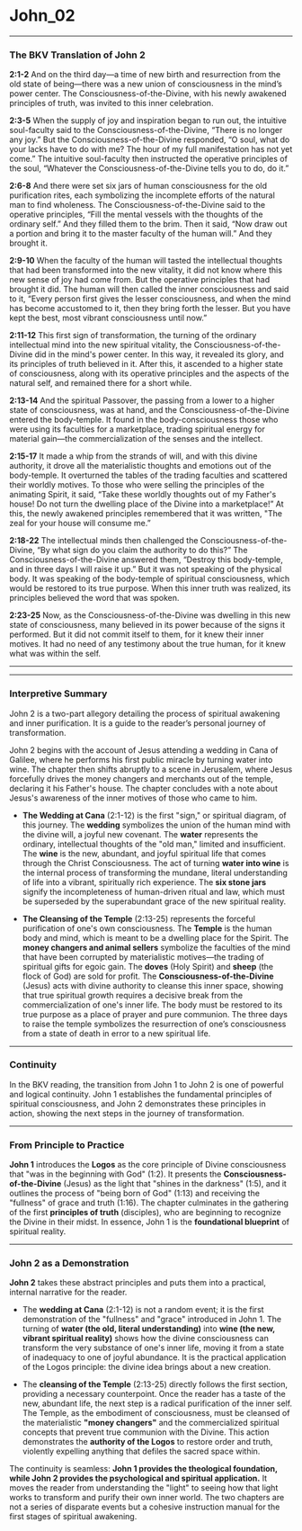 # John_02
***

### **The BKV Translation of John 2**

**2:1-2**
And on the third day—a time of new birth and resurrection from the old state of being—there was a new union of consciousness in the mind’s power center. The Consciousness-of-the-Divine, with his newly awakened principles of truth, was invited to this inner celebration.

**2:3-5**
When the supply of joy and inspiration began to run out, the intuitive soul-faculty said to the Consciousness-of-the-Divine, “There is no longer any joy.” But the Consciousness-of-the-Divine responded, “O soul, what do your lacks have to do with me? The hour of my full manifestation has not yet come.” The intuitive soul-faculty then instructed the operative principles of the soul, “Whatever the Consciousness-of-the-Divine tells you to do, do it.”

**2:6-8**
And there were set six jars of human consciousness for the old purification rites, each symbolizing the incomplete efforts of the natural man to find wholeness. The Consciousness-of-the-Divine said to the operative principles, “Fill the mental vessels with the thoughts of the ordinary self.” And they filled them to the brim. Then it said, “Now draw out a portion and bring it to the master faculty of the human will.” And they brought it.

**2:9-10**
When the faculty of the human will tasted the intellectual thoughts that had been transformed into the new vitality, it did not know where this new sense of joy had come from. But the operative principles that had brought it did. The human will then called the inner consciousness and said to it, “Every person first gives the lesser consciousness, and when the mind has become accustomed to it, then they bring forth the lesser. But you have kept the best, most vibrant consciousness until now.”

**2:11-12**
This first sign of transformation, the turning of the ordinary intellectual mind into the new spiritual vitality, the Consciousness-of-the-Divine did in the mind's power center. In this way, it revealed its glory, and its principles of truth believed in it. After this, it ascended to a higher state of consciousness, along with its operative principles and the aspects of the natural self, and remained there for a short while.

**2:13-14**
And the spiritual Passover, the passing from a lower to a higher state of consciousness, was at hand, and the Consciousness-of-the-Divine entered the body-temple. It found in the body-consciousness those who were using its faculties for a marketplace, trading spiritual energy for material gain—the commercialization of the senses and the intellect.

**2:15-17**
It made a whip from the strands of will, and with this divine authority, it drove all the materialistic thoughts and emotions out of the body-temple. It overturned the tables of the trading faculties and scattered their worldly motives. To those who were selling the principles of the animating Spirit, it said, “Take these worldly thoughts out of my Father's house! Do not turn the dwelling place of the Divine into a marketplace!” At this, the newly awakened principles remembered that it was written, "The zeal for your house will consume me.”

**2:18-22**
The intellectual minds then challenged the Consciousness-of-the-Divine, “By what sign do you claim the authority to do this?” The Consciousness-of-the-Divine answered them, “Destroy this body-temple, and in three days I will raise it up.” But it was not speaking of the physical body. It was speaking of the body-temple of spiritual consciousness, which would be restored to its true purpose. When this inner truth was realized, its principles believed the word that was spoken.

**2:23-25**
Now, as the Consciousness-of-the-Divine was dwelling in this new state of consciousness, many believed in its power because of the signs it performed. But it did not commit itself to them, for it knew their inner motives. It had no need of any testimony about the true human, for it knew what was within the self.

***
---

### **Interpretive Summary**

John 2 is a two-part allegory detailing the process of spiritual awakening and inner purification. It is a guide to the reader’s personal journey of transformation.

John 2 begins with the account of Jesus attending a wedding in Cana of Galilee, where he performs his first public miracle by turning water into wine. The chapter then shifts abruptly to a scene in Jerusalem, where Jesus forcefully drives the money changers and merchants out of the temple, declaring it his Father's house. The chapter concludes with a note about Jesus's awareness of the inner motives of those who came to him.  

* **The Wedding at Cana** (2:1-12) is the first "sign," or spiritual diagram, of this journey. The **wedding** symbolizes the union of the human mind with the divine will, a joyful new covenant. The **water** represents the ordinary, intellectual thoughts of the "old man," limited and insufficient. The **wine** is the new, abundant, and joyful spiritual life that comes through the Christ Consciousness. The act of turning **water into wine** is the internal process of transforming the mundane, literal understanding of life into a vibrant, spiritually rich experience. The **six stone jars** signify the incompleteness of human-driven ritual and law, which must be superseded by the superabundant grace of the new spiritual reality.

* **The Cleansing of the Temple** (2:13-25) represents the forceful purification of one's own consciousness. The **Temple** is the human body and mind, which is meant to be a dwelling place for the Spirit. The **money changers and animal sellers** symbolize the faculties of the mind that have been corrupted by materialistic motives—the trading of spiritual gifts for egoic gain. The **doves** (Holy Spirit) and **sheep** (the flock of God) are sold for profit. The **Consciousness-of-the-Divine** (Jesus) acts with divine authority to cleanse this inner space, showing that true spiritual growth requires a decisive break from the commercialization of one's inner life. The body must be restored to its true purpose as a place of prayer and pure communion. The three days to raise the temple symbolizes the resurrection of one’s consciousness from a state of death in error to a new spiritual life.


***


### **Continuity**   

In the BKV reading, the transition from John 1 to John 2 is one of powerful and logical continuity. John 1 establishes the fundamental principles of spiritual consciousness, and John 2 demonstrates these principles in action, showing the next steps in the journey of transformation.

***

### **From Principle to Practice**

**John 1** introduces the **Logos** as the core principle of Divine consciousness that "was in the beginning with God" (1:2). It presents the **Consciousness-of-the-Divine** (Jesus) as the light that "shines in the darkness" (1:5), and it outlines the process of "being born of God" (1:13) and receiving the "fullness" of grace and truth (1:16). The chapter culminates in the gathering of the first **principles of truth** (disciples), who are beginning to recognize the Divine in their midst. In essence, John 1 is the **foundational blueprint** of spiritual reality.

***

### **John 2 as a Demonstration**

**John 2** takes these abstract principles and puts them into a practical, internal narrative for the reader.

* The **wedding at Cana** (2:1-12) is not a random event; it is the first demonstration of the "fullness" and "grace" introduced in John 1. The turning of **water (the old, literal understanding)** into **wine (the new, vibrant spiritual reality)** shows how the divine consciousness can transform the very substance of one's inner life, moving it from a state of inadequacy to one of joyful abundance. It is the practical application of the Logos principle: the divine idea brings about a new creation.

* The **cleansing of the Temple** (2:13-25) directly follows the first section, providing a necessary counterpoint. Once the reader has a taste of the new, abundant life, the next step is a radical purification of the inner self. The Temple, as the embodiment of consciousness, must be cleansed of the materialistic **"money changers"** and the commercialized spiritual concepts that prevent true communion with the Divine. This action demonstrates the **authority of the Logos** to restore order and truth, violently expelling anything that defiles the sacred space within.

The continuity is seamless: **John 1 provides the theological foundation, while John 2 provides the psychological and spiritual application.** It moves the reader from understanding the "light" to seeing how that light works to transform and purify their own inner world. The two chapters are not a series of disparate events but a cohesive instruction manual for the first stages of spiritual awakening.
